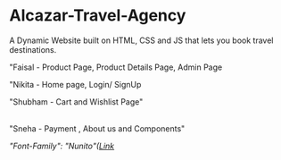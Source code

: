 # Alcazar-Travel-Agency

A Dynamic Website built on HTML, CSS and JS that lets you book travel destinations.</br>

"Faisal - Product Page, Product Details Page, Admin Page </br>

"Nikita - Home page, Login/ SignUp </br>

"Shubham - Cart and Wishlist Page"</br>
</br>

"Sneha - Payment , About us and Components"</br>

<em>"Font-Family": "Nunito"(<a href = 'https://fonts.google.com/specimen/Nunito?query=Nunito'>Link</a></em></br>
